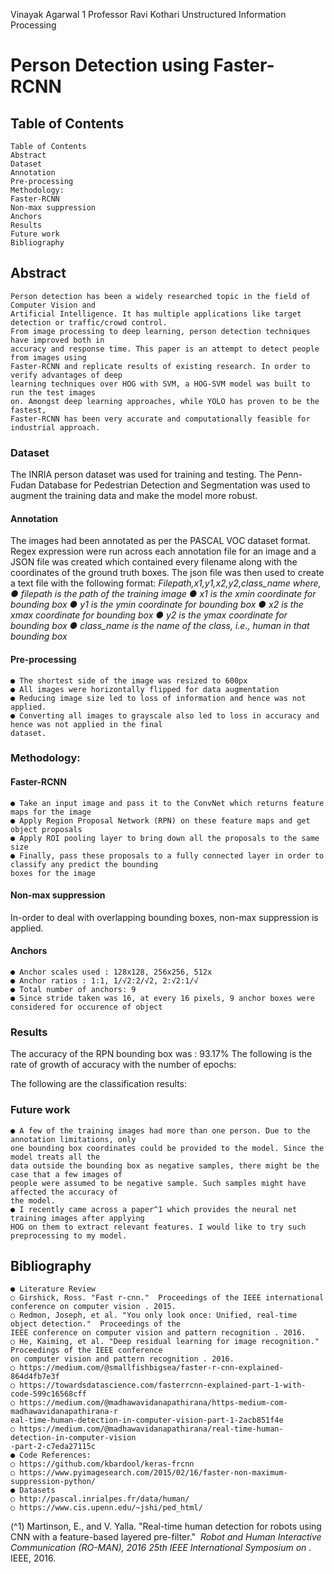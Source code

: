 Vinayak Agarwal 1
Professor Ravi Kothari
Unstructured Information Processing

# Person Detection using Faster-RCNN

## Table of Contents

```
Table of Contents
Abstract
Dataset
Annotation
Pre-processing
Methodology:
Faster-RCNN
Non-max suppression
Anchors
Results
Future work
Bibliography
```
## Abstract

```
Person detection has been a widely researched topic in the field of Computer Vision and
Artificial Intelligence. It has multiple applications like target detection or traffic/crowd control.
From image processing to deep learning, person detection techniques have improved both in
accuracy and response time. This paper is an attempt to detect people from images using
Faster-RCNN and replicate results of existing research. In order to verify advantages of deep
learning techniques over HOG with SVM, a HOG-SVM model was built to run the test images
on. Amongst deep learning approaches, while YOLO has proven to be the fastest,
Faster-RCNN has been very accurate and computationally feasible for industrial approach.
```

### Dataset

The INRIA person dataset was used for training and testing. The Penn-Fudan Database for Pedestrian
Detection and Segmentation was used to augment the training data and make the model more robust.

#### Annotation

The images had been annotated as per the PASCAL VOC dataset format. Regex expression were run
across each annotation file for an image and a JSON file was created which contained every filename
along with the coordinates of the ground truth boxes. The json file was then used to create a text file
with the following format:
_Filepath,x1,y1,x2,y2,class_name
where,
● filepath is the path of the training image
● x1 is the xmin coordinate for bounding box
● y1 is the ymin coordinate for bounding box
● x2 is the xmax coordinate for bounding box
● y2 is the ymax coordinate for bounding box
● class_name is the name of the class, i.e., human in that bounding box_

#### Pre-processing

```
● The shortest side of the image was resized to 600px
● All images were horizontally flipped for data augmentation
● Reducing image size led to loss of information and hence was not applied.
● Converting all images to grayscale also led to loss in accuracy and hence was not applied in the final
dataset.
```
### Methodology:

#### Faster-RCNN

```
● Take an input image and pass it to the ConvNet which returns feature maps for the image
● Apply Region Proposal Network (RPN) on these feature maps and get object proposals
● Apply ROI pooling layer to bring down all the proposals to the same size
● Finally, pass these proposals to a fully connected layer in order to classify any predict the bounding
boxes for the image
```

#### Non-max suppression

In-order to deal with overlapping bounding boxes, non-max suppression is applied.


#### Anchors

```
● Anchor scales used : 128x128, 256x256, 512x
● Anchor ratios : 1:1, 1/√2:2/√2, 2:√2:1/√
● Total number of anchors: 9
● Since stride taken was 16, at every 16 pixels, 9 anchor boxes were considered for occurence of object
```
### Results

The accuracy of the RPN bounding box was : 93.17%
The following is the rate of growth of accuracy with the number of epochs:


The following are the classification results:


### Future work

```
● A few of the training images had more than one person. Due to the annotation limitations, only
one bounding box coordinates could be provided to the model. Since the model treats all the
data outside the bounding box as negative samples, there might be the case that a few images of
people were assumed to be negative sample. Such samples might have affected the accuracy of
the model.
● I recently came across a paper^1 which provides the neural net training images after applying
HOG on them to extract relevant features. I would like to try such preprocessing to my model.
```
## Bibliography

```
● Literature Review
○ Girshick, Ross. "Fast r-cnn." ​ Proceedings of the IEEE international conference on computer vision ​. 2015.
○ Redmon, Joseph, et al. "You only look once: Unified, real-time object detection." ​ Proceedings of the
IEEE conference on computer vision and pattern recognition ​. 2016.
○ He, Kaiming, et al. "Deep residual learning for image recognition." ​ Proceedings of the IEEE conference
on computer vision and pattern recognition ​. 2016.
○ https://medium.com/@smallfishbigsea/faster-r-cnn-explained-864d4fb7e3f
○ https://towardsdatascience.com/fasterrcnn-explained-part-1-with-code-599c16568cff
○ https://medium.com/@madhawavidanapathirana/https-medium-com-madhawavidanapathirana-r
eal-time-human-detection-in-computer-vision-part-1-2acb851f4e
○ https://medium.com/@madhawavidanapathirana/real-time-human-detection-in-computer-vision
-part-2-c7eda27115c
● Code References:
○ https://github.com/kbardool/keras-frcnn
○ https://www.pyimagesearch.com/2015/02/16/faster-non-maximum-suppression-python/
● Datasets
○ http://pascal.inrialpes.fr/data/human/
○ https://www.cis.upenn.edu/~jshi/ped_html/
```
(^1) ​Martinson, E., and V. Yalla. "Real-time human detection for robots using CNN with a feature-based layered
pre-filter." ​ _Robot and Human Interactive Communication (RO-MAN), 2016 25th IEEE International Symposium
on_ ​. IEEE, 2016.
